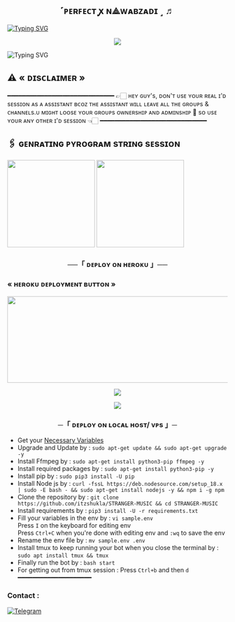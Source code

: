 <h2 align="center">
   ˹ᴩᴇʀꜰᴇᴄᴛ ꭙ ɴ⟁ᴡᴀʙᴢᴀᴅɪ ˼ ♬

</h2>

[![Typing SVG](https://readme-typing-svg.herokuapp.com/?lines=ㅤ+ᴡᴇʟᴄᴏᴍᴇ+ᴛᴏ+˹ᴩᴇʀꜰᴇᴄᴛ𝗫ɴᴀᴡᴀʙᴢᴀᴅɪ+ᴍᴜsɪᴄ+ʙᴏᴛ+ʀᴇᴘᴏ;ㅤ+ᴛʜɪs+ɪs+᧘‌+᧘‌ᴅᴠᴀɴᴄᴇᴅ+ᴍᴜsɪᴄ+ʙᴏᴛ;ᴘᴏᴡᴇʀᴅ+ʙʏ+☞+𝗧𝗛𝗘+𝗧𝗘𝗔𝗠+𝗥𝗔𝗞𝗦𝗛𝗔𝗞)]([https://github.com/SHIVANSH475/SHIVANSH-MUSIC](https://github.com/AMMUKASH/Aarumi_Music/edit))



<p align="center">
  <img src="https://files.catbox.moe/rpqsh5.jpg">
</p>



![Typing SVG](https://readme-typing-svg.herokuapp.com/?lines=ғᴏʀᴋ+ᴛʜɪs+ᴍᴜsɪᴄ+ʀᴇᴘᴏ+ʙᴇғᴏʀᴇ+ᴅᴇᴘʟᴏʏ)

## ⚠️ « ᴅɪsᴄʟᴀɪᴍᴇʀ »
━━━━━━━━━━━━━━━━━━━━━━━━━━━━━
👉🏻 ʜᴇʏ ɢᴜʏ's, ᴅᴏɴ'ᴛ ᴜsᴇ ʏᴏᴜʀ ʀᴇᴀʟ ɪ'ᴅ sᴇssɪᴏɴ ᴀs ᴀ ᴀssɪsᴛᴀɴᴛ ʙᴄᴏᴢ ᴛʜᴇ ᴀssɪsᴛᴀɴᴛ ᴡɪʟʟ ʟᴇᴀᴠᴇ ᴀʟʟ ᴛʜᴇ ɢʀᴏᴜᴘs & ᴄʜᴀɴɴᴇʟs.ᴜ  ᴍɪɢʜᴛ ʟᴏᴏsᴇ ʏᴏᴜʀ ɢʀᴏᴜᴘs ᴏᴡɴᴇʀsʜɪᴘ ᴀɴᴅ ᴀᴅᴍɪɴsʜɪᴘ 🥺 sᴏ ᴜsᴇ ʏᴏᴜʀ ᴀɴʏ ᴏᴛʜᴇʀ ɪ'ᴅ sᴇssɪᴏɴ 👈🏻
━━━━━━━━━━━━━━━━━━━━━━━━━━━━━


## 🖇 ɢᴇɴʀᴀᴛɪɴɢ ᴘʏʀᴏɢʀᴀᴍ sᴛʀɪɴɢ sᴇssɪᴏɴ

<p>
<a href="https://t.me/StringSesssionGeneratorRobot-Gen"><img src="https://img.shields.io/badge/TG%20String%20Gen%20Bot-blueviolet?style=for-the-badge&logo=appveyor" width="200""/></a>
<a href="https://t.me/Itz_SapnaMusicbot-Gen"><img src="https://img.shields.io/badge/SAPNA%20MUSIC%20Bot-blueviolet?style=for-the-badge&logo=appveyor" width="200""/></a>


<h3 align="center">
    ──「 ᴅᴇᴩʟᴏʏ ᴏɴ ʜᴇʀᴏᴋᴜ 」──

<h3> « ʜᴇʀᴏᴋᴜ ᴅᴇᴘʟᴏʏᴍᴇɴᴛ ʙᴜᴛᴛᴏɴ » </h3>
</h3>


<p align="center"><a href="https://dashboard.heroku.com/new?template=https://github.com/mrarman78692/---s-"> <img src="https://graph.org/file/7758e15f135e166b8637d.jpg" width="520" height="198.45"/></a></p>



<p align="center">
<a href="https://telegram.me/SHIVANSHDEVS"><img src="https://img.shields.io/badge/-☆𝐃𝐌 𝐓𝐎 𝐀𝐁𝐔𝐒𝐄𝐑»𝐊𝐀𝐑𝐌𝐀%20☆-blue.svg?style=for-the-badge&logo=Telegram"></a>
</p>
<p align="center">
<a href="https://telegram.me/Oyy_Anonymous"><img src="https://img.shields.io/badge/-☆𝐃𝐌 𝐓𝐎 𝐀𝐍𝐎𝐍𝐘𝐌𝐎𝐔𝐒%20☆-blue.svg?style=for-the-badge&logo=Telegram"></a>
</p>
<h3 align="center">
    ─「 ᴅᴇᴩʟᴏʏ ᴏɴ ʟᴏᴄᴀʟ ʜᴏsᴛ/ ᴠᴘs 」─
</h3>

- Get your [Necessary Variables](https://github.com/SHIVANSH475/SHIVANSH-MUSIC/blob/master/sample.env)
- Upgrade and Update by :
`sudo apt-get update && sudo apt-get upgrade -y`
- Install Ffmpeg by :
`sudo apt-get install python3-pip ffmpeg -y`
- Install required packages by :
`sudo apt-get install python3-pip -y`
- Install pip by :
`sudo pip3 install -U pip`
- Install Node js by :
`curl -fssL https://deb.nodesource.com/setup_18.x | sudo -E bash - && sudo apt-get install nodejs -y && npm i -g npm`
- Clone the repository by :
`git clone https://github.com/itzshukla/STRANGER-MUSIC && cd STRANGER-MUSIC`
- Install requirements by :
`pip3 install -U -r requirements.txt`
- Fill your variables in the env by :
`vi sample.env`<br>
Press `I` on the keyboard for editing env<br>
Press `Ctrl+C` when you're done with editing env and `:wq` to save the env<br>
- Rename the env file by :
`mv sample.env .env`
- Install tmux to keep running your bot when you close the terminal by :
`sudo apt install tmux && tmux`
- Finally run the bot by :
`bash start`
- For getting out from tmux session : Press `Ctrl+b` and then `d`<br>
━━━━━━━━━━━━━━━━━━━━
### Contact :
<a href="https://t.me/ShizuBots"><img title="Telegram" src="https://img.shields.io/badge/Telegram-%23000000.svg?&style=for-the-badge&logo=telegram&logoColor=61DAFB"></a>
